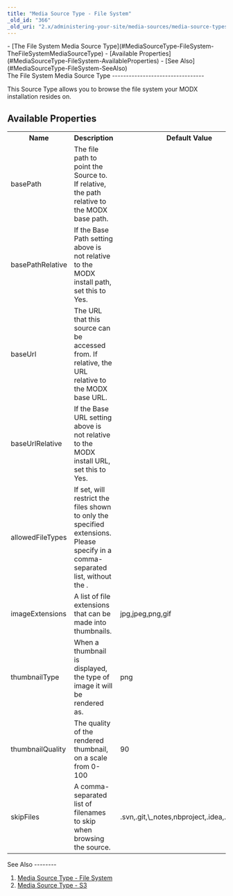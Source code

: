 ```yaml
---
title: "Media Source Type - File System"
_old_id: "366"
_old_uri: "2.x/administering-your-site/media-sources/media-source-types/media-source-type-file-system"
---
```


<div>- [The File System Media Source Type](#MediaSourceType-FileSystem-TheFileSystemMediaSourceType)
- [Available Properties](#MediaSourceType-FileSystem-AvailableProperties)
- [See Also](#MediaSourceType-FileSystem-SeeAlso)

</div>The File System Media Source Type
---------------------------------

This Source Type allows you to browse the file system your MODX installation resides on.

Available Properties
--------------------

<table id="TBL1376497247037"><tbody><tr><th>Name</th><th>Description</th><th>Default Value</th></tr><tr><td>basePath</td><td>The file path to point the Source to. If relative, the path relative to the MODX base path.</td></tr><tr><td>basePathRelative</td><td>If the Base Path setting above is not relative to the MODX install path, set this to Yes.</td></tr><tr><td>baseUrl</td><td>The URL that this source can be accessed from. If relative, the URL relative to the MODX base URL.</td></tr><tr><td>baseUrlRelative</td><td>If the Base URL setting above is not relative to the MODX install URL, set this to Yes.</td></tr><tr><td>allowedFileTypes</td><td>If set, will restrict the files shown to only the specified extensions. Please specify in a comma-separated list, without the .</td><td> </td></tr><tr><td>imageExtensions</td><td>A list of file extensions that can be made into thumbnails.</td><td>jpg,jpeg,png,gif</td></tr><tr><td>thumbnailType</td><td>When a thumbnail is displayed, the type of image it will be rendered as.</td><td>png</td></tr><tr><td>thumbnailQuality</td><td>The quality of the rendered thumbnail, on a scale from 0-100</td><td>90</td></tr><tr><td>skipFiles</td><td>A comma-separated list of filenames to skip when browsing the source.</td><td>.svn,.git,\_notes,nbproject,.idea,.DS\_Store</td></tr></tbody></table>See Also
--------

1. [Media Source Type - File System](administering-your-site/media-sources/media-source-types/media-source-type-file-system)
2. [Media Source Type - S3](administering-your-site/media-sources/media-source-types/media-source-type-s3)